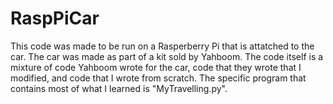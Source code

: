 # RaspPiCar
This code was made to be run on a Rasperberry Pi that is attatched to the car. The car was made as part of a kit sold by Yahboom.
The code itself is a mixture of code Yahboom wrote for the car, code that they wrote that I modified, and code that I wrote from scratch.
The specific program that contains most of what I learned is "MyTravelling.py".
